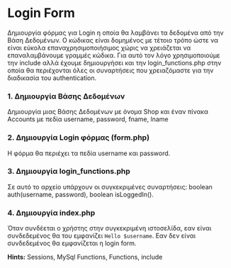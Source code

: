# Login Form
Δημιουργία φόρμας για Login η οποία θα λαμβάνει τα δεδομένα από την Βάση Δεδομένων. Ο κώδικας είναι δομημένος με τέτοιο τρόπο ώστε να είναι εύκολα επαναχρησιμοποιήσιμος χώρις να χρειάζεται να επαναλαμβάνουμε γραμμές κώδικα. Για αυτό τον λόγο χρησιμοποιούμε την include αλλά έχουμε δημιουργήσει και την login_functions.php στην οποία θα περιέχονται όλες οι συναρτήσεις που χρειαζόμαστε για την διαδικασία του authentication.

### 1. Δημιουργία Βάσης Δεδομένων
Δημιουργία μιας Βάσης Δεδομένων με όνομα Shop και έναν πίνακα Accounts με πεδία username, password, fname, lname

### 2. Δημιουργία Login φόρμας (form.php) 
Η φόρμα θα περιέχει τα πεδία username και password.

### 3. Δημιουργία login_functions.php  
Σε αυτό το αρχείο υπάρχουν οι συγκεκριμένες συναρτήσεις: boolean auth(username, password), boolean isLoggedIn().

### 4. Δημιουργία index.php 
Όταν συνδέεται ο χρήστης στην συγκεκριμένη ιστοσελίδα, εαν είναι συνδεδεμένος θα του εμφανίζει `Hello $username`. Εαν δεν είναι συνδεδεμένος θα εμφανίζεται
η login form.

**Hints:** Sessions, MySql Functions, Functions, include
